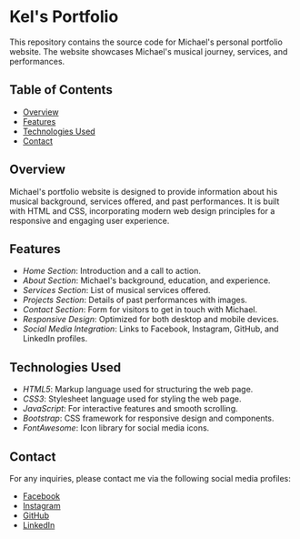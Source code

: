 # Kel's Portfolio

This repository contains the source code for Michael's personal portfolio website. The website showcases Michael's musical journey, services, and performances. 

## Table of Contents
- [Overview](#overview)
- [Features](#features)
- [Technologies Used](#technologies-used)
- [Contact](#contact)

## Overview
Michael's portfolio website is designed to provide information about his musical background, services offered, and past performances. It is built with HTML and CSS, incorporating modern web design principles for a responsive and engaging user experience.

## Features
- *Home Section*: Introduction and a call to action.
- *About Section*: Michael's background, education, and experience.
- *Services Section*: List of musical services offered.
- *Projects Section*: Details of past performances with images.
- *Contact Section*: Form for visitors to get in touch with Michael.
- *Responsive Design*: Optimized for both desktop and mobile devices.
- *Social Media Integration*: Links to Facebook, Instagram, GitHub, and LinkedIn profiles.

## Technologies Used
- *HTML5*: Markup language used for structuring the web page.
- *CSS3*: Stylesheet language used for styling the web page.
- *JavaScript*: For interactive features and smooth scrolling.
- *Bootstrap*: CSS framework for responsive design and components.
- *FontAwesome*: Icon library for social media icons.

## Contact

For any inquiries, please contact me via the following social media profiles:
- [Facebook](https://www.facebook.com/profile.php?id=100088336451627&mibextid=ZbWKwL)
- [Instagram](https://www.instagram.com/keiruzx?igsh=NjlrOThwdjB0dnkx)
- [GitHub](https://github.com/Kuruzukel)
- [LinkedIn](https://www.linkedin.com/in/kuruzu-kel-246b97310?trk=contact-info)
